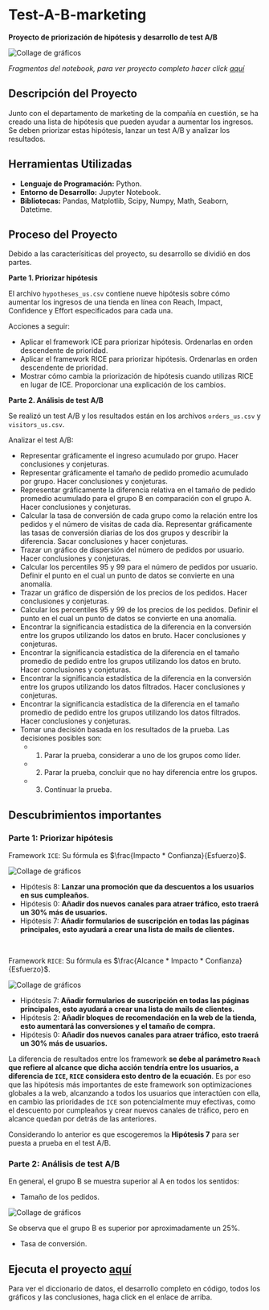 # Test-A-B-marketing
__Proyecto de priorización de hipótesis y desarrollo de test A/B__

<image src="https://github.com/BastianLQ/Test-A-B-marketing/blob/main/Images/banner.png" alt="Collage de gráficos">

_Fragmentos del notebook, para ver proyecto completo hacer click [aquí](https://portfoliodabastianlopez.on.drv.tw/Portafolio/P9.html)_

## Descripción del Proyecto
Junto con el departamento de marketing de la compañía en cuestión, se ha creado una lista de hipótesis que pueden ayudar a aumentar los ingresos. 
Se deben priorizar estas hipótesis, lanzar un test A/B y analizar los resultados.
  
## Herramientas Utilizadas
- __Lenguaje de Programación:__ Python.
- __Entorno de Desarrollo:__ Jupyter Notebook.
- __Bibliotecas:__ Pandas, Matplotlib, Scipy, Numpy, Math, Seaborn, Datetime.

## Proceso del Proyecto
Debido a las caracterísiticas del proyecto, su desarrollo se dividió en dos partes.

__Parte 1. Priorizar hipótesis__

El archivo `hypotheses_us.csv` contiene nueve hipótesis sobre cómo aumentar los ingresos de una tienda en línea con Reach, Impact, Confidence y Effort especificados para cada una.

Acciones a seguir:

- Aplicar el framework ICE para priorizar hipótesis. Ordenarlas en orden descendente de prioridad.
- Aplicar el framework RICE para priorizar hipótesis. Ordenarlas en orden descendente de prioridad.
- Mostrar cómo cambia la priorización de hipótesis cuando utilizas RICE en lugar de ICE. Proporcionar una explicación de los cambios.

__Parte 2. Análisis de test A/B__

Se realizó un test A/B y los resultados están en los archivos `orders_us.csv` y `visitors_us.csv`.

Analizar el test A/B:

- Representar gráficamente el ingreso acumulado por grupo. Hacer conclusiones y conjeturas.
- Representar gráficamente el tamaño de pedido promedio acumulado por grupo. Hacer conclusiones y conjeturas.
- Representar gráficamente la diferencia relativa en el tamaño de pedido promedio acumulado para el grupo B en comparación con el grupo A. Hacer conclusiones y conjeturas.
- Calcular la tasa de conversión de cada grupo como la relación entre los pedidos y el número de visitas de cada día. Representar gráficamente las tasas de conversión diarias de los dos grupos y describir la diferencia. Sacar conclusiones y hacer conjeturas.
- Trazar un gráfico de dispersión del número de pedidos por usuario. Hacer conclusiones y conjeturas.
- Calcular los percentiles 95 y 99 para el número de pedidos por usuario. Definir el punto en el cual un punto de datos se convierte en una anomalía.
- Trazar un gráfico de dispersión de los precios de los pedidos. Hacer conclusiones y conjeturas.
- Calcular los percentiles 95 y 99 de los precios de los pedidos. Definir el punto en el cual un punto de datos se convierte en una anomalía.
- Encontrar la significancia estadística de la diferencia en la conversión entre los grupos utilizando los datos en bruto. Hacer conclusiones y conjeturas.
- Encontrar la significancia estadística de la diferencia en el tamaño promedio de pedido entre los grupos utilizando los datos en bruto. Hacer conclusiones y conjeturas.
- Encontrar la significancia estadística de la diferencia en la conversión entre los grupos utilizando los datos filtrados. Hacer conclusiones y conjeturas.
- Encontrar la significancia estadística de la diferencia en el tamaño promedio de pedido entre los grupos utilizando los datos filtrados. Hacer conclusiones y conjeturas.
- Tomar una decisión basada en los resultados de la prueba. Las decisiones posibles son: 
    - 1. Parar la prueba, considerar a uno de los grupos como líder. 
    - 2. Parar la prueba, concluir que no hay diferencia entre los grupos. 
    - 3. Continuar la prueba.

## Descubrimientos importantes
### Parte 1: Priorizar hipótesis
Framework `ICE`: Su fórmula es $\frac{Impacto * Confianza}{Esfuerzo}$.

<image src="https://github.com/BastianLQ/Test-A-B-marketing/blob/main/Images/output_31_0.png" alt="Collage de gráficos">

- Hipótesis 8: __Lanzar una promoción que da descuentos a los usuarios en sus cumpleaños.__
- Hipótesis 0: __Añadir dos nuevos canales para atraer tráfico, esto traerá un 30% más de usuarios.__
- Hipótesis 7: __Añadir formularios de suscripción en todas las páginas principales, esto ayudará a crear una lista de mails de clientes.__

<br>

Framework `RICE`: Su fórmula es $\frac{Alcance * Impacto * Confianza}{Esfuerzo}$.

<image src="https://github.com/BastianLQ/Test-A-B-marketing/blob/main/Images/output_37_0.png" alt="Collage de gráficos">

- Hipótesis 7: __Añadir formularios de suscripción en todas las páginas principales, esto ayudará a crear una lista de mails de clientes.__
- Hipótesis 2: __Añadir bloques de recomendación en la web de la tienda, esto aumentará las conversiones y el tamaño de compra.__
- Hipótesis 0: __Añadir dos nuevos canales para atraer tráfico, esto traerá un 30% más de usuarios.__

La diferencia de resultados entre los framework __se debe al parámetro `Reach` que refiere al alcance que dicha acción tendría entre los usuarios, a diferencia de `ICE`, `RICE` considera esto dentro de la ecuación__. Es por eso que las hipótesis más importantes de este framework son optimizaciones globales a la web, alcanzando a todos los usuarios que interactúen con ella, en cambio las prioridades de `ICE` son potencialmente muy efectivas, como el descuento por cumpleaños y crear nuevos canales de tráfico, pero en alcance quedan por detrás de las anteriores.

Considerando lo anterior es que escogeremos la __Hipótesis 7__ para ser puesta a prueba en el test A/B.

### Parte 2: Análisis de test A/B
En general, el grupo B se muestra superior al A en todos los sentidos:
- Tamaño de los pedidos.

<image src="https://github.com/BastianLQ/Test-A-B-marketing/blob/main/Images/output_64_0.png" alt="Collage de gráficos">

Se observa que el grupo B es superior por aproximadamente un 25%.

- Tasa de conversión.

## Ejecuta el proyecto [aquí](https://portfoliodabastianlopez.on.drv.tw/Portafolio/P9.html)
Para ver el diccionario de datos, el desarrollo completo en código, todos los gráficos y las conclusiones, haga click en el enlace de arriba.
